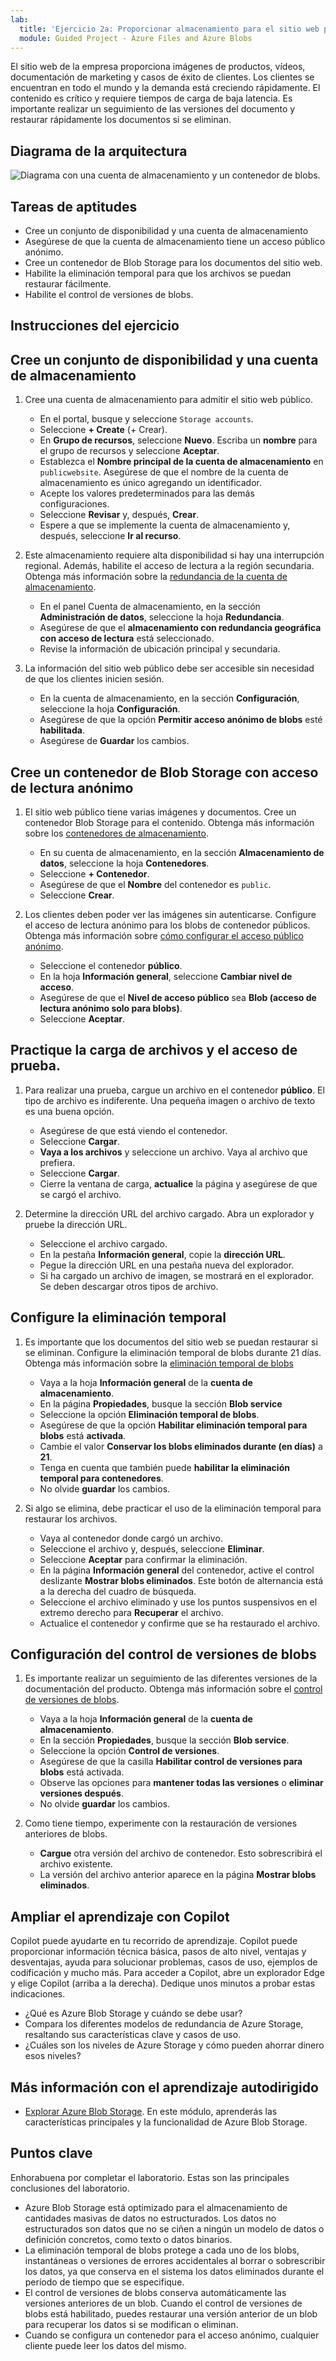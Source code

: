 ```yaml
---
lab:
  title: 'Ejercicio 2a: Proporcionar almacenamiento para el sitio web público'
  module: Guided Project - Azure Files and Azure Blobs
---
```

El sitio web de la empresa proporciona imágenes de productos, vídeos, documentación de marketing y casos de éxito de clientes. Los clientes se encuentran en todo el mundo y la demanda está creciendo rápidamente. El contenido es crítico y requiere tiempos de carga de baja latencia. Es importante realizar un seguimiento de las versiones del documento y restaurar rápidamente los documentos si se eliminan.

## Diagrama de la arquitectura

![Diagrama con una cuenta de almacenamiento y un contenedor de blobs.](../Media/task-2.png)

## Tareas de aptitudes
- Cree un conjunto de disponibilidad y una cuenta de almacenamiento
- Asegúrese de que la cuenta de almacenamiento tiene un acceso público anónimo.
- Cree un contenedor de Blob Storage para los documentos del sitio web.
- Habilite la eliminación temporal para que los archivos se puedan restaurar fácilmente.
- Habilite el control de versiones de blobs. 

## Instrucciones del ejercicio

## Cree un conjunto de disponibilidad y una cuenta de almacenamiento

1. Cree una cuenta de almacenamiento para admitir el sitio web público.

    - En el portal, busque y seleccione `Storage accounts`.  
    - Seleccione **+ Create** (+ Crear). 
    - En **Grupo de recursos**, seleccione **Nuevo**. Escriba un **nombre** para el grupo de recursos y seleccione **Aceptar**. 
    - Establezca el **Nombre principal de la cuenta de almacenamiento** en `publicwebsite`. Asegúrese de que el nombre de la cuenta de almacenamiento es único agregando un identificador.
    - Acepte los valores predeterminados para las demás configuraciones. 
    - Seleccione **Revisar** y, después, **Crear**.
    - Espere a que se implemente la cuenta de almacenamiento y, después, seleccione **Ir al recurso**.
         
1. Este almacenamiento requiere alta disponibilidad si hay una interrupción regional. Además, habilite el acceso de lectura a la región secundaria. Obtenga más información sobre la [redundancia de la cuenta de almacenamiento](https://learn.microsoft.com/azure/storage/common/storage-redundancy#geo-redundant-storage).

    - En el panel Cuenta de almacenamiento, en la sección **Administración de datos**, seleccione la hoja **Redundancia**. 
    - Asegúrese de que el **almacenamiento con redundancia geográfica con acceso de lectura** está seleccionado.
    - Revise la información de ubicación principal y secundaria. 

1. La información del sitio web público debe ser accesible sin necesidad de que los clientes inicien sesión.
    - En la cuenta de almacenamiento, en la sección **Configuración**, seleccione la hoja **Configuración**.
    - Asegúrese de que la opción **Permitir acceso anónimo de blobs** esté **habilitada**.
    - Asegúrese de **Guardar** los cambios. 
  
   
## Cree un contenedor de Blob Storage con acceso de lectura anónimo

1. El sitio web público tiene varias imágenes y documentos. Cree un contenedor Blob Storage para el contenido. Obtenga más información sobre los [contenedores de almacenamiento](https://learn.microsoft.com/azure/storage/blobs/storage-blobs-introduction#containers).
    - En su cuenta de almacenamiento, en la sección **Almacenamiento de datos**, seleccione la hoja **Contenedores**. 
    - Seleccione **+ Contenedor**. 
    - Asegúrese de que el **Nombre** del contenedor es `public`. 
    - Seleccione **Crear**. 
    
1. Los clientes deben poder ver las imágenes sin autenticarse. Configure el acceso de lectura anónimo para los blobs de contenedor públicos.  Obtenga más información sobre [cómo configurar el acceso público anónimo](https://learn.microsoft.com/azure/storage/blobs/anonymous-read-access-configure?tabs=portal).
    - Seleccione el contenedor **público**. 
    - En la hoja **Información general**, seleccione **Cambiar nivel de acceso**. 
    - Asegúrese de que el **Nivel de acceso público** sea **Blob (acceso de lectura anónimo solo para blobs)**.
    - Seleccione **Aceptar**. 

## Practique la carga de archivos y el acceso de prueba.

1. Para realizar una prueba, cargue un archivo en el contenedor **público**. El tipo de archivo es indiferente. Una pequeña imagen o archivo de texto es una buena opción.  
    - Asegúrese de que está viendo el contenedor. 
    - Seleccione **Cargar**. 
    - **Vaya a los archivos** y seleccione un archivo. Vaya al archivo que prefiera. 
    - Seleccione **Cargar**.
    - Cierre la ventana de carga, **actualice** la página y asegúrese de que se cargó el archivo. 

1. Determine la dirección URL del archivo cargado. Abra un explorador y pruebe la dirección URL. 
    - Seleccione el archivo cargado.
    - En la pestaña **Información general**, copie la **dirección URL**.
    - Pegue la dirección URL en una pestaña nueva del explorador.
    - Si ha cargado un archivo de imagen, se mostrará en el explorador. Se deben descargar otros tipos de archivo. 

## Configure la eliminación temporal

1. Es importante que los documentos del sitio web se puedan restaurar si se eliminan. Configure la eliminación temporal de blobs durante 21 días. Obtenga más información sobre la [eliminación temporal de blobs](https://learn.microsoft.com/azure/storage/blobs/soft-delete-container-enable?tabs=azure-portal)
    - Vaya a la hoja **Información general** de la **cuenta de almacenamiento**.
    - En la página **Propiedades**, busque la sección **Blob service** 
    - Seleccione la opción **Eliminación temporal de blobs**.
    - Asegúrese de que la opción **Habilitar eliminación temporal para blobs** está **activada**.
    - Cambie el valor **Conservar los blobs eliminados durante (en días)** a **21**.
    - Tenga en cuenta que también puede **habilitar la eliminación temporal para contenedores**. 
    - No olvide **guardar** los cambios. 

1. Si algo se elimina, debe practicar el uso de la eliminación temporal para restaurar los archivos.
    - Vaya al contenedor donde cargó un archivo.
    - Seleccione el archivo y, después, seleccione **Eliminar**.
    - Seleccione **Aceptar** para confirmar la eliminación.  
    - En la página **Información general** del contenedor, active el control deslizante **Mostrar blobs eliminados**. Este botón de alternancia está a la derecha del cuadro de búsqueda. 
    - Seleccione el archivo eliminado y use los puntos suspensivos en el extremo derecho para **Recuperar** el archivo. 
    - Actualice el contenedor y confirme que se ha restaurado el archivo.     

## Configuración del control de versiones de blobs
1. Es importante realizar un seguimiento de las diferentes versiones de la documentación del producto. Obtenga más información sobre el [control de versiones de blobs](https://learn.microsoft.com/azure/storage/blobs/versioning-enable?tabs=portal).
    - Vaya a la hoja **Información general** de la **cuenta de almacenamiento**.
    - En la sección **Propiedades**, busque la sección **Blob service**.
    - Seleccione la opción **Control de versiones**.
    - Asegúrese de que la casilla **Habilitar control de versiones para blobs** está activada.
    - Observe las opciones para **mantener todas las versiones** o **eliminar versiones después**. 
    - No olvide **guardar** los cambios. 

1. Como tiene tiempo, experimente con la restauración de versiones anteriores de blobs.
   - **Cargue** otra versión del archivo de contenedor. Esto sobrescribirá el archivo existente. 
   - La versión del archivo anterior aparece en la página **Mostrar blobs eliminados**. 
    
## Ampliar el aprendizaje con Copilot

Copilot puede ayudarte en tu recorrido de aprendizaje. Copilot puede proporcionar información técnica básica, pasos de alto nivel, ventajas y desventajas, ayuda para solucionar problemas, casos de uso, ejemplos de codificación y mucho más. Para acceder a Copilot, abre un explorador Edge y elige Copilot (arriba a la derecha). Dedique unos minutos a probar estas indicaciones.
+ ¿Qué es Azure Blob Storage y cuándo se debe usar?
+ Compara los diferentes modelos de redundancia de Azure Storage, resaltando sus características clave y casos de uso.
+ ¿Cuáles son los niveles de Azure Storage y cómo pueden ahorrar dinero esos niveles?

## Más información con el aprendizaje autodirigido

+ [Explorar Azure Blob Storage](https://learn.microsoft.com/training/modules/explore-azure-blob-storage/). En este módulo, aprenderás las características principales y la funcionalidad de Azure Blob Storage.

## Puntos clave

Enhorabuena por completar el laboratorio. Estas son las principales conclusiones del laboratorio. 
+ Azure Blob Storage está optimizado para el almacenamiento de cantidades masivas de datos no estructurados. Los datos no estructurados son datos que no se ciñen a ningún un modelo de datos o definición concretos, como texto o datos binarios.
+ La eliminación temporal de blobs protege a cada uno de los blobs, instantáneas o versiones de errores accidentales al borrar o sobrescribir los datos, ya que conserva en el sistema los datos eliminados durante el período de tiempo que se especifique. 
+ El control de versiones de blobs conserva automáticamente las versiones anteriores de un blob. Cuando el control de versiones de blobs está habilitado, puedes restaurar una versión anterior de un blob para recuperar los datos si se modifican o eliminan.
+ Cuando se configura un contenedor para el acceso anónimo, cualquier cliente puede leer los datos del mismo.
